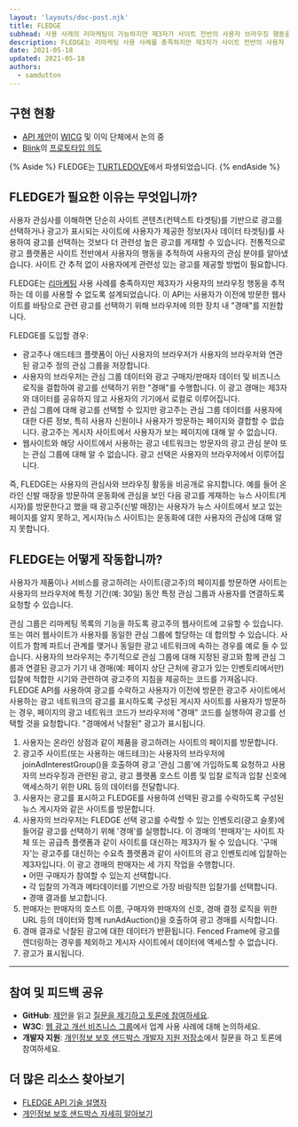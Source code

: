 ```yaml
---
layout: 'layouts/doc-post.njk'
title: FLEDGE
subhead: 사용 사례의 리마케팅이 가능하지만 제3자가 사이트 전반의 사용자 브라우징 행동을 추적하는 데 사용할 수 없도록 설계된 솔루션
description: FLEDGE는 리마케팅 사용 사례를 충족하지만 제3자가 사이트 전반의 사용자 브라우징 행동을 추적하는 데 이를 사용할 수 없도록 설계되었습니다. 이 API는 사용자가 이전에 방문한 웹사이트에서 제공하는 관련 광고를 선택하기 위해 브라우저에 의한 장치 내 "경매"를 지원합니다.
date: 2021-05-18
updated: 2021-05-18
authors:
  - samdutton
---
```


<!--lint disable no-smart-quotes-->

## 구현 현황

- [API 제안](https://github.com/WICG/turtledove/blob/master/FLEDGE.md)이 [WICG](https://www.w3.org/community/wicg/) 및 이익 단체에서 논의 중
- [Blink](https://groups.google.com/a/chromium.org/g/blink-dev/c/w9hm8eQCmNI)의 [프로토타입 의도](https://groups.google.com/a/chromium.org/g/blink-dev/c/w9hm8eQCmNI)

{% Aside %}
FLEDGE는 [TURTLEDOVE](https://github.com/WICG/turtledove)에서 파생되었습니다.
{% endAside %}

## FLEDGE가 필요한 이유는 무엇입니까?

사용자 관심사를 이해하면 단순히 사이트 콘텐츠(컨텍스트 타겟팅)를 기반으로 광고를 선택하거나 광고가 표시되는 사이트에 사용자가 제공한 정보(자사 데이터 타겟팅)를 사용하여 광고를 선택하는 것보다 더 관련성 높은 광고를 게재할 수 있습니다. 전통적으로 광고 플랫폼은 사이트 전반에서 사용자의 행동을 추적하여 사용자의 관심 분야를 알아냈습니다. 사이트 간 추적 없이 사용자에게 관련성 있는 광고를 제공할 방법이 필요합니다.

FLEDGE는 [리마케팅](/privacy-sandbox/glossary/#remarketing) 사용 사례를 충족하지만 제3자가 사용자의 브라우징 행동을 추적하는 데 이를 사용할 수 없도록 설계되었습니다. 이 API는 사용자가 이전에 방문한 웹사이트를 바탕으로 관련 광고를 선택하기 위해 브라우저에 의한 장치 내 "경매"를 지원합니다.

FLEDGE를 도입할 경우:

- 광고주나 애드테크 플랫폼이 아닌 사용자의 브라우저가 사용자의 브라우저와 연관된 광고주 정의 관심 그룹을 저장합니다.
- 사용자의 브라우저는 관심 그룹 데이터와 광고 구매자/판매자 데이터 및 비즈니스 로직을 결합하여 광고를 선택하기 위한 "경매"를 수행합니다. 이 광고 경매는 제3자와 데이터를 공유하지 않고 사용자의 기기에서 로컬로 이루어집니다.
- 관심 그룹에 대해 광고를 선택할 수 있지만 광고주는 관심 그룹 데이터를 사용자에 대한 다른 정보, 특히 사용자 신원이나 사용자가 방문하는 페이지와 결합할 수 없습니다. 광고주는 게시자 사이트에서 사용자가 보는 페이지에 대해 알 수 없습니다.
- 웹사이트와 해당 사이트에서 사용하는 광고 네트워크는 방문자의 광고 관심 분야 또는 관심 그룹에 대해 알 수 없습니다. 광고 선택은 사용자의 브라우저에서 이루어집니다.

즉, FLEDGE는 사용자의 관심사와 브라우징 활동을 비공개로 유지합니다. 예를 들어 온라인 신발 매장을 방문하여 운동화에 관심을 보인 다음 광고를 게재하는 뉴스 사이트(게시자)를 방문한다고 했을 때 광고주(신발 매장)는 사용자가 뉴스 사이트에서 보고 있는 페이지를 알지 못하고, 게시자(뉴스 사이트)는 운동화에 대한 사용자의 관심에 대해 알지 못합니다.

## FLEDGE는 어떻게 작동합니까?

사용자가 제품이나 서비스를 광고하려는 사이트(광고주)의 페이지를 방문하면 사이트는 사용자의 브라우저에 특정 기간(예: 30일) 동안 특정 관심 그룹과 사용자를 연결하도록 요청할 수 있습니다.

관심 그룹은 리마케팅 목록의 기능을 하도록 광고주의 웹사이트에 고유할 수 있습니다. 또는 여러 웹사이트가 사용자를 동일한 관심 그룹에 할당하는 데 합의할 수 있습니다. 사이트가 함께 파트너 관계를 맺거나 동일한 광고 네트워크에 속하는 경우를 예로 들 수 있습니다. 사용자의 브라우저는 주기적으로 관심 그룹에 대해 지정된 광고와 함께 관심 그룹과 연결된 광고가 기기 내 경매(예: 페이지 상단 근처에 광고가 있는 인벤토리에서만) 입찰에 적합한 시기와 관련하여 광고주의 지침을 제공하는 코드를 가져옵니다. FLEDGE API를 사용하여 광고를 수락하고 사용자가 이전에 방문한 광고주 사이트에서 사용하는 광고 네트워크의 광고를 표시하도록 구성된 게시자 사이트를 사용자가 방문하는 경우, 페이지의 광고 네트워크 코드가 브라우저에 "경매" 코드를 실행하여 광고를 선택할 것을 요청합니다. "경매에서 낙찰된" 광고가 표시됩니다.

1. 사용자는 온라인 상점과 같이 제품을 광고하려는 사이트의 페이지를 방문합니다.
2. 광고주 사이트(또는 사용하는 애드테크)는 사용자의 브라우저에 joinAdInterestGroup()을 호출하여 광고 '관심 그룹'에 가입하도록 요청하고 사용자의 브라우징과 관련된 광고, 광고 플랫폼 호스트 이름 및 입찰 로직과 입찰 신호에 액세스하기 위한 URL 등의 데이터를 전달합니다.
3. 사용자는 광고를 표시하고 FLEDGE를 사용하여 선택된 광고를 수락하도록 구성된 뉴스 게시자와 같은 사이트를 방문합니다.
4. 사용자의 브라우저는 FLEDGE 선택 광고를 수락할 수 있는 인벤토리(광고 슬롯)에 들어갈 광고를 선택하기 위해 '경매'를 실행합니다. 이 경매의 '판매자'는 사이트 자체 또는 공급측 플랫폼과 같이 사이트를 대신하는 제3자가 될 수 있습니다. '구매자'는 광고주를 대신하는 수요측 플랫폼과 같이 사이트의 광고 인벤토리에 입찰하는 제3자입니다. 이 광고 경매의 판매자는 세 가지 작업을 수행합니다.<br> • 어떤 구매자가 참여할 수 있는지 선택합니다.<br> • 각 입찰의 가격과 메타데이터를 기반으로 가장 바람직한 입찰가를 선택합니다.<br> • 경매 결과를 보고합니다.<br>
5. 판매자는 판매자의 호스트 이름, 구매자와 판매자의 신호, 경매 결정 로직을 위한 URL 등의 데이터와 함께 runAdAuction()을 호출하여 광고 경매를 시작합니다.
6. 경매 결과로 낙찰된 광고에 대한 데이터가 반환됩니다. Fenced Frame에 광고를 렌더링하는 경우를 제외하고 게시자 사이트에서 데이터에 액세스할 수 없습니다.
7. 광고가 표시됩니다.

---

## 참여 및 피드백 공유

- **GitHub**: [제안](https://github.com/WICG/turtledove/blob/master/FLEDGE.md)을 읽고 [질문을 제기하고 토론에 참여하세요](https://github.com/WICG/turtledove/issues).
- **W3C**: [웹 광고 개선 비즈니스 그룹](https://www.w3.org/community/web-adv/participants)에서 업계 사용 사례에 대해 논의하세요.
- **개발자 지원**: [개인정보 보호 샌드박스 개발자 지원 저장소](https://github.com/GoogleChromeLabs/privacy-sandbox-dev-support)에서 질문을 하고 토론에 참여하세요.

## 더 많은 리소스 찾아보기

- [FLEDGE API 기술 설명자](https://github.com/WICG/turtledove/blob/master/FLEDGE.md)
- [개인정보 보호 샌드박스 자세히 알아보기](https://web.dev/digging-into-the-privacy-sandbox)
